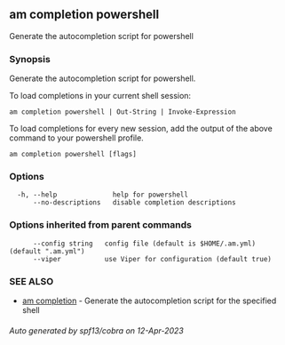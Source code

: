 ## am completion powershell

Generate the autocompletion script for powershell

### Synopsis

Generate the autocompletion script for powershell.

To load completions in your current shell session:

	am completion powershell | Out-String | Invoke-Expression

To load completions for every new session, add the output of the above command
to your powershell profile.


```
am completion powershell [flags]
```

### Options

```
  -h, --help              help for powershell
      --no-descriptions   disable completion descriptions
```

### Options inherited from parent commands

```
      --config string   config file (default is $HOME/.am.yml) (default ".am.yml")
      --viper           use Viper for configuration (default true)
```

### SEE ALSO

* [am completion](am_completion.md)	 - Generate the autocompletion script for the specified shell

###### Auto generated by spf13/cobra on 12-Apr-2023
